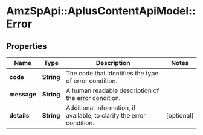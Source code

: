 # AmzSpApi::AplusContentApiModel::Error

## Properties
Name | Type | Description | Notes
------------ | ------------- | ------------- | -------------
**code** | **String** | The code that identifies the type of error condition. | 
**message** | **String** | A human readable description of the error condition. | 
**details** | **String** | Additional information, if available, to clarify the error condition. | [optional] 

